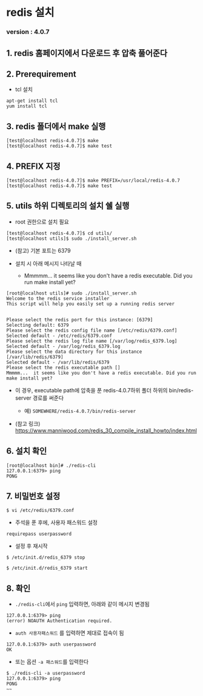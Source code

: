 # redis 설치

### version : 4.0.7

## 1. redis 홈페이지에서 다운로드  후 압축 풀어준다

## 2. Prerequirement
* tcl 설치
~~~
apt-get install tcl
yum install tcl
~~~

## 3. redis 폴더에서 make 실행
~~~
[test@localhost redis-4.0.7]$ make
[test@localhost redis-4.0.7]$ make test
~~~


## 4. PREFIX 지정
~~~
[test@localhost redis-4.0.7]$ make PREFIX=/usr/local/redis-4.0.7
[test@localhost redis-4.0.7]$ make test
~~~


## 5. utils 하위 디렉토리의 설치 쉘 실행
* root 권한으로 설치 필요
~~~
[test@localhost redis-4.0.7]$ cd utils/
[test@localhost utils]$ sudo ./install_server.sh
~~~

* (참고) 기본 포트는 6379

* 설치 시 아래 메시지 나타날 때
  * Mmmmm...  it seems like you don't have a redis executable. Did you run make install yet?
~~~
[root@localhost utils]# sudo ./install_server.sh
Welcome to the redis service installer
This script will help you easily set up a running redis server


Please select the redis port for this instance: [6379]
Selecting default: 6379
Please select the redis config file name [/etc/redis/6379.conf]
Selected default - /etc/redis/6379.conf
Please select the redis log file name [/var/log/redis_6379.log]
Selected default - /var/log/redis_6379.log
Please select the data directory for this instance [/var/lib/redis/6379]
Selected default - /var/lib/redis/6379
Please select the redis executable path []
Mmmmm...  it seems like you don't have a redis executable. Did you run make install yet?

~~~

  * 이 경우, executable path에 압축을 푼 redis-4.0.7하위 폴더 하위의 bin/redis-server 경로를 써준다
    * 예) `SOMEWHERE/redis-4.0.7/bin/redis-server`

* (참고 링크) https://www.manniwood.com/redis_30_compile_install_howto/index.html


## 6. 설치 확인
~~~
[root@localhost bin]# ./redis-cli
127.0.0.1:6379> ping
PONG
~~~


## 7. 비밀번호 설정
~~~
$ vi /etc/redis/6379.conf
~~~

* 주석을 푼 후에, 사용자 패스워드 설정
~~~
requirepass userpassword
~~~


* 설정 후 재시작
~~~
$ /etc/init.d/redis_6379 stop 

$ /etc/init.d/redis_6379 start 
~~~

## 8. 확인
* `./redis-cli`에서 `ping` 입력하면, 아래와 같이 메시지 변경됨
~~~
127.0.0.1:6379> ping
(error) NOAUTH Authentication required.
~~~

* `auth 사용자패스워드` 를 입력하면 제대로 접속이 됨
~~~
127.0.0.1:6379> auth userpassword
OK
~~~

* 또는 옵션 `-a 패스워드`를 입력한다
~~~
$ ./redis-cli -a userpassword
127.0.0.1:6379> ping
PONG
~~
